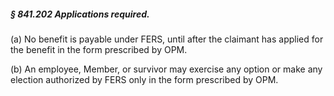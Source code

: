 ##### § 841.202 Applications required. #####

(a) No benefit is payable under FERS, until after the claimant has applied for the benefit in the form prescribed by OPM.

(b) An employee, Member, or survivor may exercise any option or make any election authorized by FERS only in the form prescribed by OPM.